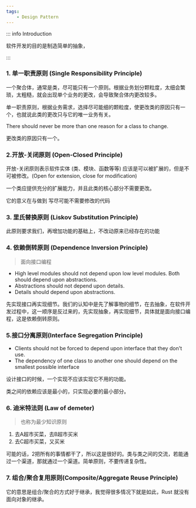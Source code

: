 ```yaml
---
tags:
    - Design Pattern
---
```


::: info Introduction

软件开发的目的是制造简单的抽象，

:::


### 1. 单一职责原则 (Single Responsibility Principle)


一个聚合体，通常是类，尽可能只有一个原则。根据业务划分颗粒度，太细会繁琐，太粗糙，就会出现单个业务的更改，会导致聚合体内更改较多。

单一职责原则，根据业务需求，选择尽可能细的颗粒度，使更改类的原因只有一个，也就说此类的更改只与它的唯一业务有关。

There should never be more than one reason for a class to change.

更改类的原因只有一个。
### 2.开放-关闭原则 (Open-Closed Principle) 

开放-关闭原则表示软件实体 (类、模块、函数等等) 应该是可以被扩展的，但是不可被修改。(Open for extension, close for modification)

一个类应提供充分的扩展能力，并且此类的核心部分不需要更改。

它的意义在与做到 写尽可能不需要修改的代码


### 3. 里氏替换原则 (Liskov Substitution Principle)

此原则要求我们，再增加功能的基础上，不改动原来已经存在的功能

### 4. 依赖倒转原则 (Dependence Inversion Principle)

> 面向接口编程

- High level modules should not depend upon low level modules. Both should depend upon abstractions.
- Abstractions should not depend upon details.
- Details should depend upon abstractions.

先实现接口再实现细节。我们的认知中是先了解事物的细节，在去抽象，在软件开发过程中，这一顺序是反过来的，先实现抽象，再实现细节，具体就是面向接口编程，这是依赖倒转原则。

### 5.接口分离原则(Interface Segregation Principle)

- Clients should not be forced to depend upon interface that they don't use.
- The dependency of one class to another one should depend on the smallest possible interface

设计接口的时候，一个实现不应该实现它不用的功能。

类之间的依赖应该是最小的，只实现必要的最小部分。

### 6. 迪米特法则 (Law of demeter)

> 也称为最少知识原则
1. 去A超市买菜，去B超市买米
2. 去C超市买菜，又买米

可能的话，2把所有的事情都干了，所以这是很好的。类与类之间的交流，若能通过一个渠道，那就通过一个渠道。简单原则，不要传递复杂性。

### 7. 组合/聚合复用原则(Composite/Aggregate Reuse Principle)

它的意思是组合/聚合的方式好于继承，我觉得很多情况下就是如此，Rust 就没有面向对象的继承。


